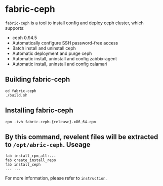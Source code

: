 fabric-ceph
===================================
``fabric-ceph`` is a tool to install config and deploy ceph cluster, which supports:
* ceph 0.94.5
* Automatically configure SSH password-free access
* Batch install and uninstall ceph
* Automatic deployment and purge ceph
* Automatic install, uninstall and config zabbix-agent
* Automatic install, uninstall and config calamari


Building fabric-ceph
-----------------------------------
    cd fabric-ceph
    ./build.sh

Installing fabric-ceph
-----------------------------------
    rpm -ivh fabric-ceph-{release}.x86_64.rpm
By this command, revelent files will be extracted to ```/opt/abric-ceph```.
Useage
-----------------------------------
    fab install_rpm_all:...
    fab create_install_repo
    fab install_ceph
    ... ...
For more information, please refer to ``instruction``.
